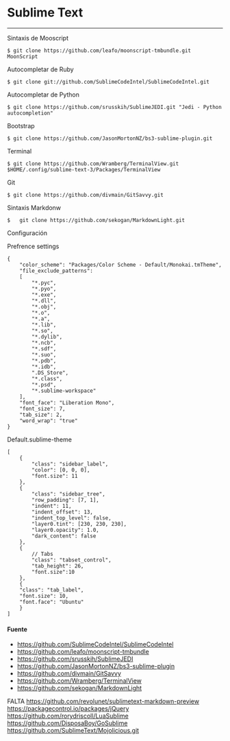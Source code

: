 # Sublime Text

---

Sintaxis de Mooscript

    $ git clone https://github.com/leafo/moonscript-tmbundle.git MoonScript

Autocompletar de Ruby

    $ git clone git://github.com/SublimeCodeIntel/SublimeCodeIntel.git

Autocompletar de Python

    $ git clone https://github.com/srusskih/SublimeJEDI.git "Jedi - Python autocompletion"
    
Bootstrap

    $ git clone https://github.com/JasonMortonNZ/bs3-sublime-plugin.git
    
Terminal

    $ git clone https://github.com/Wramberg/TerminalView.git $HOME/.config/sublime-text-3/Packages/TerminalView
    
Git

    $ git clone https://github.com/divmain/GitSavvy.git
    
Sintaxis Markdonw

    $   git clone https://github.com/sekogan/MarkdownLight.git
    
Configuración

Prefrence settings

    {
        "color_scheme": "Packages/Color Scheme - Default/Monokai.tmTheme",
        "file_exclude_patterns":
        [
            "*.pyc",
            "*.pyo",
            "*.exe",
            "*.dll",
            "*.obj",
            "*.o",
            "*.a",
            "*.lib",
            "*.so",
            "*.dylib",
            "*.ncb",
            "*.sdf",
            "*.suo",
            "*.pdb",
            "*.idb",
            ".DS_Store",
            "*.class",
            "*.psd",
            "*.sublime-workspace"
        ],
        "font_face": "Liberation Mono",
        "font_size": 7,
        "tab_size": 2,
        "word_wrap": "true"
    }

Default.sublime-theme

    [ 
        { 
            "class": "sidebar_label",
            "color": [0, 0, 0],
            "font.size": 11
        }, 
        {
            "class": "sidebar_tree",
            "row_padding": [7, 1],
            "indent": 11,
            "indent_offset": 13,
            "indent_top_level": false,
            "layer0.tint": [230, 230, 230],
            "layer0.opacity": 1.0,
            "dark_content": false
        }, 
        {
            // Tabs
            "class": "tabset_control",
            "tab_height": 26,
            "font.size":10
        },
        {
        "class": "tab_label",
        "font.size": 10, 
        "font.face": "Ubuntu"
        }
    ]

#### Fuente

+ https://github.com/SublimeCodeIntel/SublimeCodeIntel
+ https://github.com/leafo/moonscript-tmbundle
+ https://github.com/srusskih/SublimeJEDI
+ https://github.com/JasonMortonNZ/bs3-sublime-plugin
+ https://github.com/divmain/GitSavvy
+ https://github.com/Wramberg/TerminalView
+ https://github.com/sekogan/MarkdownLight

FALTA
https://github.com/revolunet/sublimetext-markdown-preview
https://packagecontrol.io/packages/jQuery
https://github.com/rorydriscoll/LuaSublime
https://github.com/DisposaBoy/GoSublime
https://github.com/SublimeText/Mojolicious.git
